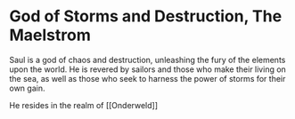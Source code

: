 # God of Storms and Destruction, The Maelstrom

Saul is a god of chaos and destruction, unleashing the fury of the elements upon the world. He is revered by sailors and those who make their living on the sea, as well as those who seek to harness the power of storms for their own gain.

He resides in the realm of [[Onderweld]]